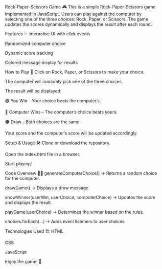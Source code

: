 Rock-Paper-Scissors Game 🎮
This is a simple Rock-Paper-Scissors game implemented in JavaScript. Users can play against the computer by selecting one of the three choices: Rock, Paper, or Scissors. The game updates the scores dynamically and displays the result after each round.

Features ✨
Interactive UI with click events

Randomized computer choice

Dynamic score tracking

Colored message display for results

How to Play 🚀
Click on Rock, Paper, or Scissors to make your choice.

The computer will randomly pick one of the three choices.

The result will be displayed:

🟢 You Win – Your choice beats the computer’s.

🔴 Computer Wins – The computer’s choice beats yours.

🟤 Draw – Both choices are the same.

Your score and the computer’s score will be updated accordingly.

Setup & Usage 🛠
Clone or download the repository.

Open the index.html file in a browser.

Start playing!

Code Overview 🧑‍💻
generateComputerChoice() → Returns a random choice for the computer.

drawGame() → Displays a draw message.

showWinner(userWin, userChoice, computerChoice) → Updates the score and displays the result.

playGame(userChoice) → Determines the winner based on the rules.

choices.forEach(...) → Adds event listeners to user choices.

Technologies Used 🏗
HTML

CSS

JavaScript

Enjoy the game! 🎉